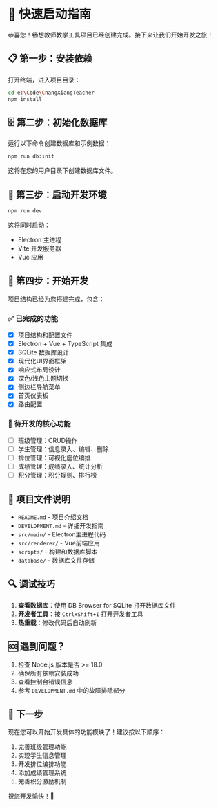 # 🚀 快速启动指南

恭喜您！畅想教师教学工具项目已经创建完成。接下来让我们开始开发之旅！

## 📋 第一步：安装依赖

打开终端，进入项目目录：

```bash
cd e:\Code\ChangXiangTeacher
npm install
```

## 🗄️ 第二步：初始化数据库

运行以下命令创建数据库和示例数据：

```bash
npm run db:init
```

这将在您的用户目录下创建数据库文件。

## 🔧 第三步：启动开发环境

```bash
npm run dev
```

这将同时启动：
- Electron 主进程
- Vite 开发服务器
- Vue 应用

## 🎨 第四步：开始开发

项目结构已经为您搭建完成，包含：

### ✅ 已完成的功能
- [x] 项目结构和配置文件
- [x] Electron + Vue + TypeScript 集成
- [x] SQLite 数据库设计
- [x] 现代化UI界面框架
- [x] 响应式布局设计
- [x] 深色/浅色主题切换
- [x] 侧边栏导航菜单
- [x] 首页仪表板
- [x] 路由配置

### 🎯 待开发的核心功能
- [ ] 班级管理：CRUD操作
- [ ] 学生管理：信息录入、编辑、删除
- [ ] 排位管理：可视化座位编排
- [ ] 成绩管理：成绩录入、统计分析
- [ ] 积分管理：积分规则、排行榜

## 📁 项目文件说明

- `README.md` - 项目介绍文档
- `DEVELOPMENT.md` - 详细开发指南
- `src/main/` - Electron主进程代码
- `src/renderer/` - Vue前端应用
- `scripts/` - 构建和数据库脚本
- `database/` - 数据库文件存储

## 🔍 调试技巧

1. **查看数据库**：使用 DB Browser for SQLite 打开数据库文件
2. **开发者工具**：按 `Ctrl+Shift+I` 打开开发者工具
3. **热重载**：修改代码后自动刷新

## 🆘 遇到问题？

1. 检查 Node.js 版本是否 >= 18.0
2. 确保所有依赖安装成功
3. 查看控制台错误信息
4. 参考 `DEVELOPMENT.md` 中的故障排除部分

## 🎉 下一步

现在您可以开始开发具体的功能模块了！建议按以下顺序：

1. 完善班级管理功能
2. 实现学生信息管理
3. 开发排位编排功能
4. 添加成绩管理系统
5. 完善积分激励机制

祝您开发愉快！🚀